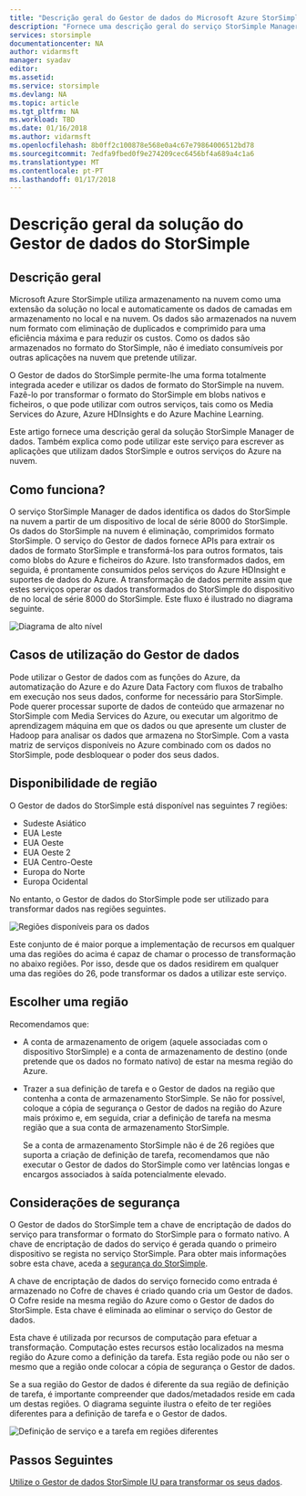 ```yaml
---
title: "Descrição geral do Gestor de dados do Microsoft Azure StorSimple | Microsoft Docs"
description: "Fornece uma descrição geral do serviço StorSimple Manager de dados"
services: storsimple
documentationcenter: NA
author: vidarmsft
manager: syadav
editor: 
ms.assetid: 
ms.service: storsimple
ms.devlang: NA
ms.topic: article
ms.tgt_pltfrm: NA
ms.workload: TBD
ms.date: 01/16/2018
ms.author: vidarmsft
ms.openlocfilehash: 8b0ff2c100878e568e0a4c67e79864006512bd78
ms.sourcegitcommit: 7edfa9fbed0f9e274209cec6456bf4a689a4c1a6
ms.translationtype: MT
ms.contentlocale: pt-PT
ms.lasthandoff: 01/17/2018
---
```

# <a name="storsimple-data-manager-solution-overview"></a>Descrição geral da solução do Gestor de dados do StorSimple

## <a name="overview"></a>Descrição geral

Microsoft Azure StorSimple utiliza armazenamento na nuvem como uma extensão da solução no local e automaticamente os dados de camadas em armazenamento no local e na nuvem. Os dados são armazenados na nuvem num formato com eliminação de duplicados e comprimido para uma eficiência máxima e para reduzir os custos. Como os dados são armazenados no formato do StorSimple, não é imediato consumíveis por outras aplicações na nuvem que pretende utilizar.

O Gestor de dados do StorSimple permite-lhe uma forma totalmente integrada aceder e utilizar os dados de formato do StorSimple na nuvem. Fazê-lo por transformar o formato do StorSimple em blobs nativos e ficheiros, o que pode utilizar com outros serviços, tais como os Media Services do Azure, Azure HDInsights e do Azure Machine Learning.

Este artigo fornece uma descrição geral da solução StorSimple Manager de dados. Também explica como pode utilizar este serviço para escrever as aplicações que utilizam dados StorSimple e outros serviços do Azure na nuvem.

## <a name="how-it-works"></a>Como funciona?

O serviço StorSimple Manager de dados identifica os dados do StorSimple na nuvem a partir de um dispositivo de local de série 8000 do StorSimple. Os dados do StorSimple na nuvem é eliminação, comprimidos formato StorSimple. O serviço do Gestor de dados fornece APIs para extrair os dados de formato StorSimple e transformá-los para outros formatos, tais como blobs do Azure e ficheiros do Azure. Isto transformados dados, em seguida, é prontamente consumidos pelos serviços do Azure HDInsight e suportes de dados do Azure. A transformação de dados permite assim que estes serviços operar os dados transformados do StorSimple do dispositivo de no local de série 8000 do StorSimple. Este fluxo é ilustrado no diagrama seguinte.

![Diagrama de alto nível](./media/storsimple-data-manager-overview/storsimple-data-manager-overview2.png)


## <a name="data-manager-use-cases"></a>Casos de utilização do Gestor de dados

Pode utilizar o Gestor de dados com as funções do Azure, da automatização do Azure e do Azure Data Factory com fluxos de trabalho em execução nos seus dados, conforme for necessário para StorSimple. Pode querer processar suporte de dados de conteúdo que armazenar no StorSimple com Media Services do Azure, ou executar um algoritmo de aprendizagem máquina em que os dados ou que apresente um cluster de Hadoop para analisar os dados que armazena no StorSimple. Com a vasta matriz de serviços disponíveis no Azure combinado com os dados no StorSimple, pode desbloquear o poder dos seus dados.


## <a name="region-availability"></a>Disponibilidade de região

O Gestor de dados do StorSimple está disponível nas seguintes 7 regiões:

 - Sudeste Asiático
 - EUA Leste
 - EUA Oeste
 - EUA Oeste 2
 - EUA Centro-Oeste
 - Europa do Norte
 - Europa Ocidental

No entanto, o Gestor de dados do StorSimple pode ser utilizado para transformar dados nas regiões seguintes. 

![Regiões disponíveis para os dados](./media/storsimple-data-manager-overview/data-manager-job-definition-different-regions.png)

Este conjunto de é maior porque a implementação de recursos em qualquer uma das regiões do acima é capaz de chamar o processo de transformação no abaixo regiões. Por isso, desde que os dados residirem em qualquer uma das regiões do 26, pode transformar os dados a utilizar este serviço.


## <a name="choosing-a-region"></a>Escolher uma região

Recomendamos que:
 - A conta de armazenamento de origem (aquele associadas com o dispositivo StorSimple) e a conta de armazenamento de destino (onde pretende que os dados no formato nativo) de estar na mesma região do Azure.
 - Trazer a sua definição de tarefa e o Gestor de dados na região que contenha a conta de armazenamento StorSimple. Se não for possível, coloque a cópia de segurança o Gestor de dados na região do Azure mais próximo e, em seguida, criar a definição de tarefa na mesma região que a sua conta de armazenamento StorSimple. 

    Se a conta de armazenamento StorSimple não é de 26 regiões que suporta a criação de definição de tarefa, recomendamos que não executar o Gestor de dados do StorSimple como ver latências longas e encargos associados à saída potencialmente elevado.

## <a name="security-considerations"></a>Considerações de segurança

O Gestor de dados do StorSimple tem a chave de encriptação de dados do serviço para transformar o formato do StorSimple para o formato nativo. A chave de encriptação de dados do serviço é gerada quando o primeiro dispositivo se regista no serviço StorSimple. Para obter mais informações sobre esta chave, aceda a [segurança do StorSimple](storsimple-8000-security.md).

A chave de encriptação de dados do serviço fornecido como entrada é armazenado no Cofre de chaves é criado quando cria um Gestor de dados. O Cofre reside na mesma região do Azure como o Gestor de dados do StorSimple. Esta chave é eliminada ao eliminar o serviço do Gestor de dados.

Esta chave é utilizada por recursos de computação para efetuar a transformação. Computação estes recursos estão localizados na mesma região do Azure como a definição da tarefa. Esta região pode ou não ser o mesmo que a região onde colocar a cópia de segurança o Gestor de dados.

Se a sua região do Gestor de dados é diferente da sua região de definição de tarefa, é importante compreender que dados/metadados reside em cada um destas regiões. O diagrama seguinte ilustra o efeito de ter regiões diferentes para a definição de tarefa e o Gestor de dados.

![Definição de serviço e a tarefa em regiões diferentes](./media/storsimple-data-manager-overview/data-manager-job-different-regions.png)

## <a name="next-steps"></a>Passos Seguintes

[Utilize o Gestor de dados StorSimple IU para transformar os seus dados](storsimple-data-manager-ui.md).